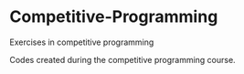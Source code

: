 # Competitive-Programming
Exercises in competitive programming

Codes created during the competitive programming course.
